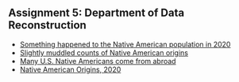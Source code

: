 ## Assignment 5: Department of Data Reconstruction
* [Something happened to the Native American population in 2020](https://datawrapper.dwcdn.net/5VMN4/1/)
* [Slightly muddled counts of Native American origins](https://datawrapper.dwcdn.net/aGKp2/1/)
* [Many U.S. Native Americans come from abroad](https://datawrapper.dwcdn.net/NuxEi/2/)
* [Native American Origins, 2020](https://datawrapper.dwcdn.net/NuxEi/1/)
